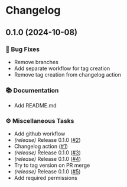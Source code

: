 # Changelog


## 0.1.0 (2024-10-08)


### 🐛 Bug Fixes

- Remove branches
- Add separate workflow for tag creation
- Remove tag creation from changelog action

### 📚 Documentation

- Add README.md

### ⚙️ Miscellaneous Tasks

- Add github workflow
- *(release)* Release 0.1.0 ([#2](https://github.com/MTES-MCT/ecobalyse/issues/2))
- Changelog action ([#1](https://github.com/MTES-MCT/ecobalyse/issues/1))
- *(release)* Release 0.1.0 ([#3](https://github.com/MTES-MCT/ecobalyse/issues/3))
- *(release)* Release 0.1.0 ([#4](https://github.com/MTES-MCT/ecobalyse/issues/4))
- Try to tag version on PR merge
- *(release)* Release 0.1.0 ([#5](https://github.com/MTES-MCT/ecobalyse/issues/5))
- Add required permissions

<!-- generated by git-cliff -->
